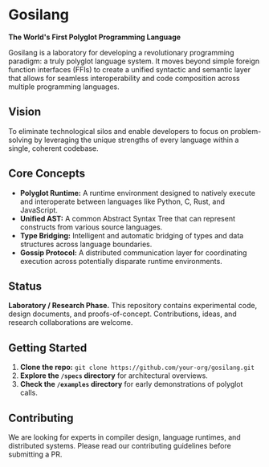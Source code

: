 # Gosilang

**The World's First Polyglot Programming Language**

Gosilang is a laboratory for developing a revolutionary programming paradigm: a truly polyglot language system. It moves beyond simple foreign function interfaces (FFIs) to create a unified syntactic and semantic layer that allows for seamless interoperability and code composition across multiple programming languages.

## Vision

To eliminate technological silos and enable developers to focus on problem-solving by leveraging the unique strengths of every language within a single, coherent codebase.

## Core Concepts

*   **Polyglot Runtime:** A runtime environment designed to natively execute and interoperate between languages like Python, C, Rust, and JavaScript.
*   **Unified AST:** A common Abstract Syntax Tree that can represent constructs from various source languages.
*   **Type Bridging:** Intelligent and automatic bridging of types and data structures across language boundaries.
*   **Gossip Protocol:** A distributed communication layer for coordinating execution across potentially disparate runtime environments.

## Status

**Laboratory / Research Phase.** This repository contains experimental code, design documents, and proofs-of-concept. Contributions, ideas, and research collaborations are welcome.

## Getting Started

1.  **Clone the repo:** `git clone https://github.com/your-org/gosilang.git`
2.  **Explore the `/specs` directory** for architectural overviews.
3.  **Check the `/examples` directory** for early demonstrations of polyglot calls.

## Contributing

We are looking for experts in compiler design, language runtimes, and distributed systems. Please read our contributing guidelines before submitting a PR.

